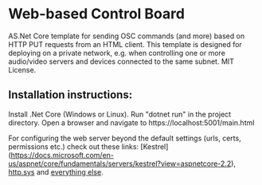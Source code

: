 # Web-based Control Board
AS.Net Core template for sending OSC commands (and more) based on HTTP PUT requests from an HTML client. This template is designed for deploying on a private network, e.g. when controlling one or more audio/video servers and devices connected to the same subnet.
MIT License.

## Installation instructions:
Install .Net Core (Windows or Linux). Run "dotnet run" in the project directory. Open a browser and navigate to https://localhost:5001/main.html

For configuring the web server beyond the default settings (urls, certs, permissions etc.) check out these links: [Kestrel] (https://docs.microsoft.com/en-us/aspnet/core/fundamentals/servers/kestrel?view=aspnetcore-2.2), [http.sys](https://docs.microsoft.com/en-us/aspnet/core/fundamentals/servers/httpsys?view=aspnetcore-2.2) and [everything else](https://docs.microsoft.com/en-us/aspnet/core/fundamentals/servers/?view=aspnetcore-2.2&tabs=windows).

